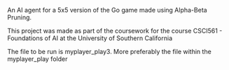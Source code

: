 An AI agent for a 5x5 version of the Go game made using Alpha-Beta Pruning. 

This project was made as part of the coursework for the course CSCI561 - Foundations of AI at the University of Southern California

The file to be run is myplayer_play3. More preferably the file within the myplayer_play folder
